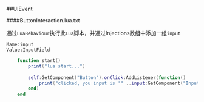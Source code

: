 ##UIEvent

####ButtonInteraction.lua.txt

通过`LuaBehaviour`执行此`Lua`脚本，并通过Injections数组中添加一组`input`

	Name:input
	Value:InputField

```lua
	function start()
		print("lua start...")
	
		self:GetComponent("Button").onClick:AddListener(function()
			print("clicked, you input is '" ..input:GetComponent("InputField").text .."'")
		end)
	end
```